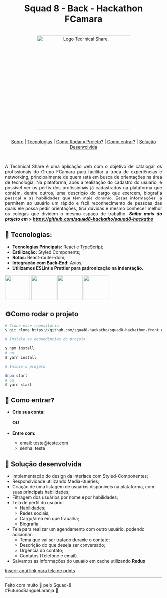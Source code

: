 <h1 align='center'>Squad 8 - Back - Hackathon FCamara  </h1> 
<br/>
<div align='center'>
        <a href='#'><img src='https://i.imgur.com/aKiNSth.png' alt='Logo Technical Share.' width='300px'/></a>
</div>
<br>
<p align='center'>
  <a href="#sobre">Sobre</a> | 
  <a href="#tecnologias">Tecnologias</a> | 
  <a href="#comoRodarOProjeto">Como Rodar o Projeto?</a> | 
  <a href="#comoEntrar"> Como entrar?</a> | 
  <a href="#solucaoDesenvolvida">Solução Desenvolvida</a>
<!-- | <a href="#features">Features</a> | 
  <a href="#conteudoExterno">Conteúdo externo</a>  -->
</p>

<br>

<div id="sobre"  style="text-align: justify">
        
A Technical Share é uma aplicação web com o objetivo de catalogar os profissionais do Grupo FCamara para facilitar a troca de experiências e networking, principalmente de quem está em busca de orientações na área de tecnologia. Na plataforma, após a realização do cadastro do usuário, é possível ver os perfis dos profissionais já cadastrados na plataforma que contém, dentre outros, uma descrição do cargo que exercem, biografia pessoal e as habilidades que têm mais domínio. Essas informações já permitem ao usuário um rápido e fácil reconhecimento de pessoas das quais ele possa pedir orientações, tirar dúvidas e mesmo conhecer melhor os colegas que dividem o mesmo espaço de trabalho. <strong><em>Saiba mais do projeto em > https://github.com/squad8-hackatho/squad8-hackatho</em></strong> <br> 

</div>

<h2 id="tecnologias">🚀 Tecnologias:</h2>

<ul>
  <li><strong>Tecnologias Principais:</strong> React e TypeScript;</li>
  <li><strong>Estilização:</strong> Styled Components;</li>
  <li><strong>Rotas:</strong> React-router-dom;</li>
  <li><strong>Integração com Back-End:</strong> Axios;</li>
  <li>
    <strong
      >Utilizamos ESLint e Prettier para padronização na indentação.</strong
    >
  </li>
</ul>

<p align="left">
  <img
    src="https://cdn.jsdelivr.net/gh/devicons/devicon/icons/html5/html5-original.svg"
    width="80px"
  />
  <img
    src="https://cdn.jsdelivr.net/gh/devicons/devicon/icons/css3/css3-original.svg"
    width="80px"
  />
  <img
    src="https://cdn.jsdelivr.net/gh/devicons/devicon/icons/typescript/typescript-original.svg"
    width="80px"
  />
  <img
    src="https://cdn.jsdelivr.net/gh/devicons/devicon/icons/react/react-original.svg"
    width="80px"
  />
</p>

<h2 id="comoRodarOProjeto">⚙️Como rodar o projeto</h2>

~~~bash 
# Clone esse repositório 
$ git clone https://github.com/squad8-hackatho/squad8-hackathon-front.git 

# Instale as dependências do projeto

$ npm install
# ou
$ yarn install 

# Inicie o projeto

$npm start
# ou
$ yarn start 

~~~

<h2 id="comoEntrar">🚪 Como entrar?</h2>
<ul>
  <li><strong>Crie sua conta:</strong></li>
  <br />
  <strong>OU</strong>
  <br />
  <br />
  <li><strong>Entre com:</strong></li>
  <ul>
    <li>email: teste@teste.com</li>
    <li>senha: teste</li>
  </ul>
</ul>

<h2 id="solucaoDesenvolvida">🎉 Solução desenvolvida</h2>

<ul>
  <li>Implementação do design da interface com Styled-Componentes;</li>
  <li>Responsividade utilizando Media-Queries;</li>
  <li>
    Criação de uma listagem de usuários disponíveis na plataforma, com suas
    principais habilidades;
  </li>
  <li>Filtragem dos usuários por nome e por habilidades;</li>
  <li>
    Tela de perfil do usuário:
    <ul>
      <li>Habilidades;</li>
      <li>Redes sociais;</li>
      <li>Cargo/área em que trabalha;</li>
      <li>Biografia.</li>
    </ul>
  </li>
  <li>
    Tela para realizar um agendamento com outro usuário, podendo adicionar:
    <ul>
      <li>Tema que vai ser tratado durante o contato;</li>
      <li>Descrição do que deseja ser conversado;</li>
      <li>Urgência do contato;</li>
      <li>Contatos (Telefone e email).</li>
    </ul>
  </li>
  <li>
    Salvamos as informações do usuário em cache utilizando
    <strong>Redux</strong>
  </li>
</ul>

<a href="">Inserir aqui link para tela de prints</a>

<!-- <h2 id="features">✨Features</h2>

* O que será que pensamos para o futuro da nossa aplicação...? :sunglasses:
    * **01** - ??
    * **02** - ??
    * **03** - ??

<h2 id="conteudoExterno">:file_folder:Conteúdo Externo</h2>

* :clapper: Veja o nosso [vídeo de funcionalidades](#)!
* :page_facing_up:
Também nosso [artigo](#) desenvolvido pela nossa dupla de UX Design, relatando
todo o processo de desenvolvimento. 
* :loudspeaker: Nosso [Pitch](#). <br>
- -- [MIRO](https://miro.com/app/board/uXjVOAKbHZA=/) <br />
- -- [TRELLO](https://trello.com/b/8MfsWPcR/squad8) <br /> -->

<hr />

<p>
  Feito com muito 🧡 pelo Squad-8<br />
  #FuturosSangueLaranja 🚀
</p>
<p></p>
